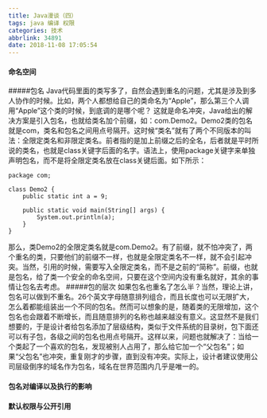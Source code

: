 ```yaml
---
title: Java漫谈（四）
tags: java 编译 权限
categories: 技术
abbrlink: 34891
date: 2018-11-08 17:05:54
---
```

#### 命名空间
#####包名
Java代码里面的类写多了，自然会遇到重名的问题，尤其是涉及到多人协作的时候。比如，两个人都想给自己的类命名为“Apple”，那么第三个人调用“Apple”这个类的时候，到底调的是哪个呢？
这就是命名冲突，Java给出的解决方案是引入包名，也就给类名加个前缀，如：com.Demo2。Demo2类的包名就是com，类名和包名之间用点号隔开。这时候“类名”就有了两个不同版本的叫法：全限定类名和非限定类名。前者指的是加上前缀之后的全名，后者就是平时所说的类名，也就是class关键字后面的名字。语法上，使用package关键字来单独声明包名，而不是将全限定类名放在class关键后面。如下所示：
```
package com;

class Demo2 {
    public static int a = 9;

    public static void main(String[] args) {
        System.out.println(a);
    }
}
```
那么，类Demo2的全限定类名就是com.Demo2。有了前缀，就不怕冲突了，两个重名的类，只要他们的前缀不一样，也就是全限定类名不一样，就不会引起冲突。当然，引用的时候，需要写入全限定类名，而不是之前的“简称”。前缀，也就是包名，给了类一个安全的命名空间，只要在这个空间内没有重名就好，其余的事情让包名去考虑。
#####包的层次
如果包名也重名了怎么半？当然，理论上讲，包名可以做到不重名。26个英文字母随意排列组合，而且长度也可以无限扩大，怎么着都能组装出一个不同的包名。然而可以想象的是，随着类的无限增加，这个包名也会跟着不断增长，而且随意排列的名称也越来越没有意义。这显然不是我们想要的，于是设计者给包名添加了层级结构，类似于文件系统的目录树，包下面还可以有子包，各级之间的包名也用点号隔开。这样以来，问题也就解决了：当给一个类起了一个喜欢的包名，发现被别人占用了，那么给它加一个“父包名”；如果“父包名”也冲突，重复刚才的步骤，直到没有冲突。实际上，设计者建议使用公司层级倒序的域名作为包名，域名在世界范围内几乎是唯一的。

#### 包名对编译以及执行的影响


#### 默认权限与公开引用

